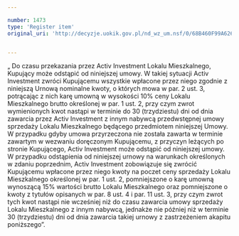 ```yaml
---

number: 1473
type: 'Register item'
original_uri: 'http://decyzje.uokik.gov.pl/nd_wz_um.nsf/0/68B460F99A626A97C125748F003FDC04?OpenDocument'


---
```


„ Do czasu przekazania przez Activ Investment Lokalu Mieszkalnego, Kupujący może odstąpić od niniejszej umowy. W takiej sytuacji Activ Investment zwróci Kupującemu wszystkie wpłacone przez niego zgodnie z niniejszą Urnową nominalne kwoty, o których mowa w par. 2 ust. 3, potrącając z nich karę umowną w wysokości 10% ceny Lokalu Mieszkalnego brutto określonej w par. 1 ust. 2, przy czym zwrot wymienionych kwot nastąpi w terminie do 30 (trzydziestu) dni od dnia zawarcia przez Activ Investment z innym nabywcą przedwstępnej umowy sprzedaży Lokalu Mieszkalnego będącego przedmiotem niniejszej Umowy. W przypadku gdyby umowa przyrzeczona nie została zawarta w terminie zawartym w wezwaniu doręczonym Kupującemu, z przyczyn leżących po stronie Kupującego, Activ Investment może odstąpić od niniejszej umowy. W przypadku odstąpienia od niniejszej urnowy na warunkach określonych w zdaniu poprzednim, Activ Investment zobowiązuje się zwrócić Kupującemu wpłacone przez niego kwoty na poczet ceny sprzedaży Lokalu Mieszkalnego określonej w par. 1 ust. 2, pomniejszone o karę umowną wynoszącą 15% wartości brutto Lokalu Mieszkalnego oraz pomniejszone o kwoty z tytułów opisanych w par. 8 ust. 4 i par. 11 ust. 3, przy czym zwrot tych kwot nastąpi nie wcześniej niż do czasu zawarcia umowy sprzedaży Lokalu Mieszkalnego z innym nabywcą, jednakże nie później niż w terminie 30 (trzydziestu) dni od dnia zawarcia takiej urnowy z zastrzeżeniem akapitu poniższego”.
